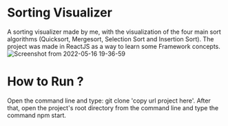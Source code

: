 # Sorting Visualizer
A sorting visualizer made by me, with the visualization of the four main sort algorithms (Quicksort, Mergesort, Selection Sort and Insertion Sort). 
The project was made in ReactJS as a way to learn some Framework concepts.
![Screenshot from 2022-05-16 19-36-59](https://user-images.githubusercontent.com/37545382/168693866-b04ad6ab-0af4-4754-b2fa-e4231688c5bd.png)
# How to Run ?
Open the command line and type: git clone 'copy url project here'. After that, open the project's root directory from the command line and type the command npm start.
